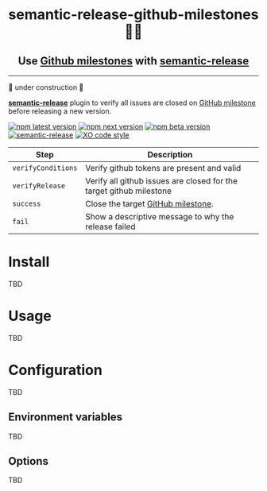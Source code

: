 <h1 align="center" style="border-bottom: none;"> semantic-release-github-milestones🚩🚀</h1>
<h2 align="center">Use <a href="https://docs.github.com/en/issues/using-labels-and-milestones-to-track-work/about-milestones">Github milestones</a> with <a href="https://github.com/semantic-release/semantic-release">semantic-release</a></h2>
<hr>
🚧 under construction 🚧

[**semantic-release**](https://github.com/semantic-release/semantic-release) plugin to verify all issues are closed on [GitHub milestone](https://docs.github.com/en/issues/using-labels-and-milestones-to-track-work/about-milestones) before releasing a new version.

[![npm latest version](https://img.shields.io/npm/v/semantic-release-github-milestones/latest.svg)](https://www.npmjs.com/package/semantic-release-github-milestones)
[![npm next version](https://img.shields.io/npm/v/semantic-release-github-milestones/next.svg)](https://www.npmjs.com/package/semantic-release-github-milestones)
[![npm beta version](https://img.shields.io/npm/v/semantic-release-github-milestones/beta.svg)](https://www.npmjs.com/package/@semantic-release/github)
[![semantic-release](https://img.shields.io/badge/%20%20%F0%9F%93%A6%F0%9F%9A%80-semantic--release-e10079.svg)](https://github.com/semantic-release/semantic-release)
[![XO code style](https://img.shields.io/badge/code_style-XO-5ed9c7.svg)](https://github.com/xojs/xo)

| Step               | Description                                                                                                                        |
| ------------------ | ---------------------------------------------------------------------------------------------------------------------------------- |
| `verifyConditions` | Verify github tokens are present and valid                                                                                         |
| `verifyRelease`    | Verify all github issues are closed for the target github milestone                                                                |
| `success`          | Close the target [GitHub milestone](https://docs.github.com/en/issues/using-labels-and-milestones-to-track-work/about-milestones). |
| `fail`             | Show a descriptive message to why the release failed                                                                               |

# Install

TBD

# Usage

TBD

# Configuration

TBD

## Environment variables

TBD

## Options

TBD
